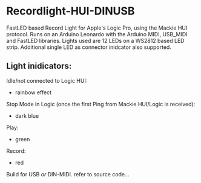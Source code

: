 # Recordlight-HUI-DINUSB
FastLED based Record Light for Apple's Logic Pro, using the Mackie HUI protocol. Runs on an Arduino Leonardo with the Arduino MIDI, USB_MIDI and FastLED libraries. 
Lights used are 12 LEDs on a WS2812 based LED strip. Additional single LED as connector inidcator also supported.

## Light inidicators:

Idle/not connected to Logic HUI:
- rainbow effect 

Stop Mode in Logic (once the first Ping from Mackie HUI/Logic is received):
- dark blue

Play:
- green

Record:
- red

Build for USB _or_ DIN-MIDI. refer to source code...
